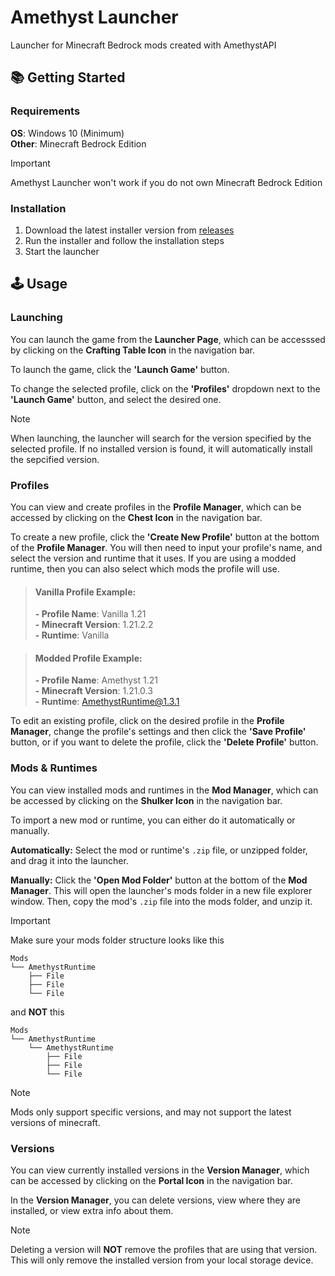 # Amethyst Launcher

Launcher for Minecraft Bedrock mods created with AmethystAPI

## 📚 Getting Started

### **Requirements**
**OS**: Windows 10 (Minimum)\
**Other**: Minecraft Bedrock Edition

> [!IMPORTANT]
> Amethyst Launcher won't work if you do not own Minecraft Bedrock Edition

### Installation
1. Download the latest installer version from [releases](https://github.com/FrederoxDev/Amethyst-Launcher/releases/latest)
2. Run the installer and follow the installation steps
3. Start the launcher



## 🕹️ Usage

### Launching
You can launch the game from the **Launcher Page**, which can be accesssed by clicking on the **Crafting Table Icon** in the navigation bar.

To launch the game, click the **'Launch Game'** button.

To change the selected profile, click on the **'Profiles'** dropdown next to the **'Launch Game'** button, and select the desired one.

> [!NOTE]
> When launching, the launcher will search for the version specified by the selected profile. If no installed version is found, it will automatically install the sepcified version.

### Profiles
You can view and create profiles in the **Profile Manager**, which can be accessed by clicking on the **Chest Icon** in the navigation bar.

To create a new profile, click the **'Create New Profile'** button at the bottom of the **Profile Manager**.
You will then need to input your profile's name, and select the version and runtime that it uses. If you are using a modded runtime, then you can also select which mods the profile will use.

> #### Vanilla Profile Example:
> **- Profile Name**: Vanilla 1.21\
> **- Minecraft Version**: 1.21.2.2\
> **- Runtime**: Vanilla

> #### Modded Profile Example:
> **- Profile Name**: Amethyst 1.21\
> **- Minecraft Version**: 1.21.0.3\
> **- Runtime**: AmethystRuntime@1.3.1

To edit an existing profile, click on the desired profile in the **Profile Manager**, change the profile's settings and then click the **'Save Profile'** button, or if you want to delete the profile, click the **'Delete Profile'** button.

### Mods & Runtimes
You can view installed mods and runtimes in the **Mod Manager**, which can be accessed by clicking on the **Shulker Icon** in the navigation bar.

To import a new mod or runtime, you can either do it automatically or manually.

**Automatically:** Select the mod or runtime's `.zip` file, or unzipped folder, and drag it into the launcher.

**Manually:** Click the **'Open Mod Folder'** button at the bottom of the **Mod Manager**. This will open the launcher's mods folder in a new file explorer window.
Then, copy the mod's `.zip` file into the mods folder, and unzip it.

> [!IMPORTANT]
> Make sure your mods folder structure looks like this
> ```
> Mods
> └── AmethystRuntime
>     ├── File
>     ├── File
>     └── File
> ```
> 
> and **NOT** this
> ```
> Mods
> └── AmethystRuntime
>     └── AmethystRuntime
>         ├── File
>         ├── File
>         └── File
> ```

> [!NOTE]
> Mods only support specific versions, and may not support the latest versions of minecraft.

### Versions
You can view currently installed versions in the **Version Manager**, which can be accessed by clicking on the **Portal Icon** in the navigation bar.

In the **Version Manager**, you can delete versions, view where they are installed, or view extra info about them.

> [!NOTE]
> Deleting a version will **NOT** remove the profiles that are using that version. This will only remove the installed version from your local storage device.
